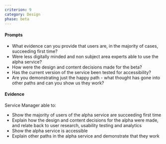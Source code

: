 ```yaml
---
criterion: 9
category: Design
phase: beta
---
```


#### Prompts

* What evidence can you provide that users are, in the majority of cases, succeeding first time?
* Were less digitally minded and non subject area experts able to use the alpha service?
* How were the design and content decisions made for the beta?
* Has the current version of the service been tested for accessibility?
* Are you demonstrating just the happy path - what thought has gone into other paths and can you show us they work?


#### Evidence

Service Manager able to:

* Show the majority of users of the alpha service are succeeding first time
* Explain how the design and content decisions for the alpha were made, and relate back to user research, usability testing and analytics
* Show the alpha service is accessible
* Explain other paths in the alpha service and demonstrate that they work
